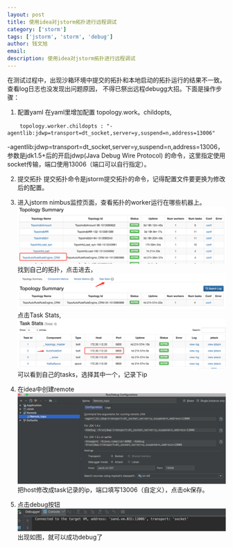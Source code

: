 ```yaml
---
layout: post
title: 使用idea对jstorm拓扑进行远程调试
category: ['storm']
tags: ['jstorm', 'storm', 'debug']
author: 钱文旭
email:
description: 使用idea对jstorm拓扑进行远程调试
---
```


在测试过程中，出现沙箱环境中提交的拓扑和本地启动的拓扑运行的结果不一致。查看log日志也没发现出问题原因，
不得已祭出远程debugg大招。下面是操作步骤：

1. 配置yaml
在yaml里增加配置 topology.work。childopts,
```
    topology.worker.childopts : "-agentlib:jdwp=transport=dt_socket,server=y,suspend=n,address=13006"
```
-agentlib:jdwp=transport=dt_socket,server=y,suspend=n,address=13006，参数是jdk1.5+后的开启jdwp(Java Debug Wire Protocol)
的命令，这里指定使用socket传输，端口使用13006（端口可以自行指定）。

2. 提交拓扑
提交拓扑命令是jstorm提交拓扑的命令，记得配置文件要更换为修改后的配置。

3. 进入jstorm nimbus监控页面，查看拓扑的worker运行在哪些机器上。
![1](/images/qianwx/nimbus_view1.png)
找到自己的拓扑，点击进去，
![1](/images/qianwx/nimbus_view2.png)
点击Task Stats,
![1](/images/qianwx/nimbus_view3.png)
可以看到自己的tasks，选择其中一个，记录下ip

4. 在idea中创建remote
![1](/images/qianwx/idea_remote.png)
把host修改成task记录的ip，端口填写13006（自定义），点击ok保存。

5. 点击debug按钮
![1](/images/qianwx/idea_remote_succ.png)
出现如图，就可以成功debug了